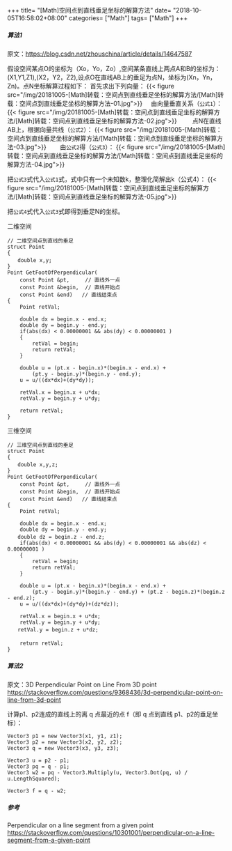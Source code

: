 +++
title= "[Math]空间点到直线垂足坐标的解算方法"
date= "2018-10-05T16:58:02+08:00"
categories= ["Math"]
tags= ["Math"]
+++

##### 算法1

原文：https://blog.csdn.net/zhouschina/article/details/14647587


假设空间某点O的坐标为（Xo，Yo，Zo）,空间某条直线上两点A和B的坐标为：(X1,Y1,Z1),(X2，Y2，Z2),设点O在直线AB上的垂足为点N，坐标为(Xn，Yn，Zn)。点N坐标解算过程如下：
首先求出下列向量：
{{< figure src="/img/20181005-[Math]转载：空间点到直线垂足坐标的解算方法/[Math]转载：空间点到直线垂足坐标的解算方法-01.jpg">}}
   
由向量垂直关系（`公式1`）：
{{< figure src="/img/20181005-[Math]转载：空间点到直线垂足坐标的解算方法/[Math]转载：空间点到直线垂足坐标的解算方法-02.jpg">}}
       
点N在直线AB上，根据向量共线（`公式2`）：
{{< figure src="/img/20181005-[Math]转载：空间点到直线垂足坐标的解算方法/[Math]转载：空间点到直线垂足坐标的解算方法-03.jpg">}}
      
由`公式2`得（`公式3`）：
{{< figure src="/img/20181005-[Math]转载：空间点到直线垂足坐标的解算方法/[Math]转载：空间点到直线垂足坐标的解算方法-04.jpg">}}

把`公式3`式代入`公式1`式，式中只有一个未知数k，整理化简解出k（公式4）：
{{< figure src="/img/20181005-[Math]转载：空间点到直线垂足坐标的解算方法/[Math]转载：空间点到直线垂足坐标的解算方法-05.jpg">}}

把`公式4`式代入`公式3`式即得到垂足N的坐标。


二维空间

    // 二维空间点到直线的垂足
    struct Point
    {
    　　double x,y;
    }
    Point GetFootOfPerpendicular(
        const Point &pt,     // 直线外一点
        const Point &begin,  // 直线开始点
        const Point &end)   // 直线结束点
    {
        Point retVal;
     
        double dx = begin.x - end.x;
        double dy = begin.y - end.y;
        if(abs(dx) < 0.00000001 && abs(dy) < 0.00000001 )
        {
            retVal = begin;
            return retVal;
        }
     
        double u = (pt.x - begin.x)*(begin.x - end.x) +
            (pt.y - begin.y)*(begin.y - end.y);
        u = u/((dx*dx)+(dy*dy));
     
        retVal.x = begin.x + u*dx;
        retVal.y = begin.y + u*dy;
     
        return retVal;
    }


三维空间

    // 三维空间点到直线的垂足
    struct Point
    {
    　　double x,y,z;
    }
    Point GetFootOfPerpendicular(
        const Point &pt,     // 直线外一点
        const Point &begin,  // 直线开始点
        const Point &end)   // 直线结束点
    {
        Point retVal;
     
        double dx = begin.x - end.x;
        double dy = begin.y - end.y;
    　　double dz = begin.z - end.z;
        if(abs(dx) < 0.00000001 && abs(dy) < 0.00000001 && abs(dz) < 0.00000001 )
        {
            retVal = begin;
            return retVal;
        }
     
        double u = (pt.x - begin.x)*(begin.x - end.x) +
            (pt.y - begin.y)*(begin.y - end.y) + (pt.z - begin.z)*(begin.z - end.z);
        u = u/((dx*dx)+(dy*dy)+(dz*dz));
     
        retVal.x = begin.x + u*dx;
        retVal.y = begin.y + u*dy;
    　　retVal.y = begin.z + u*dz;
    　　
        return retVal;
    }
    
##### 算法2

原文：3D Perpendicular Point on Line From 3D point  
https://stackoverflow.com/questions/9368436/3d-perpendicular-point-on-line-from-3d-point

计算p1、p2连成的直线上的离 q 点最近的点 f（即 q 点到直线 p1、p2的垂足坐标）：

    Vector3 p1 = new Vector3(x1, y1, z1);
    Vector3 p2 = new Vector3(x2, y2, z2);
    Vector3 q = new Vector3(x3, y3, z3);

    Vector3 u = p2 - p1;
    Vector3 pq = q - p1;
    Vector3 w2 = pq - Vector3.Multiply(u, Vector3.Dot(pq, u) / u.LengthSquared);

    Vector3 f = q - w2;

##### 参考
Perpendicular on a line segment from a given point  
https://stackoverflow.com/questions/10301001/perpendicular-on-a-line-segment-from-a-given-point
